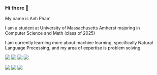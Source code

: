 ### Hi there 👋

My name is Anh Pham

I am a student at University of Massachusetts Amherst majoring in Computer Science and Math (class of 2025)

I am currently learning more about machine learning, specifically Natural Language Processing, and my area of expertise is problem solving.


![](https://github.com/ShadowMuffin25/Github-stats/blob/master/generated/overview.svg#gh-dark-mode-only)
![](https://github.com/ShadowMuffin25/Github-stats/blob/master/generated/overview.svg#gh-light-mode-only)
![](https://github.com/ShadowMuffin25/Github-stats/blob/master/generated/languages.svg#gh-dark-mode-only)
![](https://github.com/ShadowMuffin25/Github-stats/blob/master/generated/languages.svg#gh-light-mode-only)


![](https://raw.githubusercontent.com/ShadowMuffin25/Github-stats/master/generated/overview.svg#gh-light-mode-only)
![](https://raw.githubusercontent.com/ShadowMuffin25/Github-stats/master/generated/languages.svg#gh-dark-mode-only)
![](https://raw.githubusercontent.com/ShadowMuffin25/Github-stats/master/generated/languages.svg#gh-light-mode-only)

<!--
**ShadowMuffin25/ShadowMuffin25** is a ✨ _special_ ✨ repository because its `README.md` (this file) appears on your GitHub profile.
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
Here are some ideas to get you started:

- 🔭 I’m currently working on ...
- 🌱 I’m currently learning ...
- 👯 I’m looking to collaborate on ...
- 🤔 I’m looking for help with ...
- 💬 Ask me about ...
- 📫 How to reach me: ...
- 😄 Pronouns: ...
- ⚡ Fun fact: ...
-->

